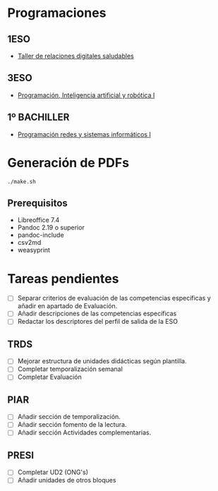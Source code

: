 # Programaciones

## 1ESO
* [Taller de relaciones digitales saludables](./TRDS)

## 3ESO
* [Programación, Inteligencia artificial y robótica I](./PIAR-I)

## 1º BACHILLER
* [Programación redes y sistemas informáticos I](./PRESI-I)

# Generación de PDFs

```
./make.sh
```

## Prerequisitos

* Libreoffice 7.4
* Pandoc 2.19 o superior
* pandoc-include
* csv2md
* weasyprint

# Tareas pendientes 

- [ ] Separar criterios de evaluación de las competencias específicas y añadir en apartado de Evaluación.
- [ ] Añadir descripciones de las competencias específicas
- [ ] Redactar los descriptores del perfil de salida de la ESO

## TRDS

- [ ] Mejorar estructura de unidades didácticas según plantilla.
- [ ] Completar temporalización semanal
- [ ] Completar Evaluación

## PIAR

- [ ] Añadir sección de temporalización.
- [ ] Añadir sección fomento de la lectura.
- [ ] Añadir sección Actividades complementarias.

## PRESI

- [ ] Completar UD2 (ONG's)
- [ ] Añadir unidades de otros bloques
